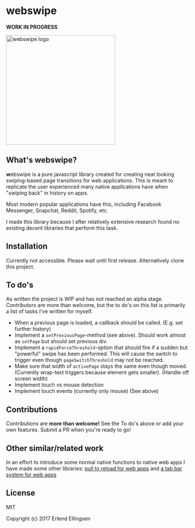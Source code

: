 # webswipe
**WORK IN PROGRESS**

<img src="https://i.imgur.com/CpfSE89.png" width="300px" alt="webswipe logo">

## What's webswipe?
**w**ebswipe is a pure javascript library created for creating neat looking swiping-based page transitions for web applications. This is meant to replicate the user experienced many native applications have when "swiping back" in history on apps. 

Most modern popular applications have this, including Facebook Messenger, Snapchat, Reddit, Spotify, etc.

I made this library because I after relatively extensive research found no existing decent libraries that perform this task. 

## Installation
Currently not accessible. Please wait until first release.
Alternatively clone this project. 

## To do's
As written the project is WIP and has not reached an alpha stage. Contributors are more than welcome, but the to do's on this list is primarily a list of tasks I've written for myself.



* When a previous page is loaded, a callback should be called. (E.g. set further history)
* Implement a `setPreviousPage`-method (see above). Should work almost as `setPage` but should set previous div.
* Implement a `rapidForceThreshold`-option that should fire if a sudden but "powerful" swipe has been performed. This will cause the switch to trigger even though `pageSwitchThreshold` may not be reached. 
* Make sure that width of `activePage` stays the same even though moved. (Currently wrap-text triggers because element gets smaller). (Handle off screen width)
* Implement touch vs mouse detection
* Implement touch events (currently only mouse) (See above)

## Contributions
Contributions are **more than welcome!** See the To do's above or add your own features. Submit a PR when you're ready to go! 

## Other similar/related work
In an effort to introduce some normal native functions to native web apps I have made some other libraries: [pull to reload for web apps](https://github.com/ErlendEllingsen/pull-to-reload) and [a tab bar system for web apps](https://github.com/ErlendEllingsen/app-tab-bar)

## License
MIT

Copyright (c) 2017 Erlend Ellingsen